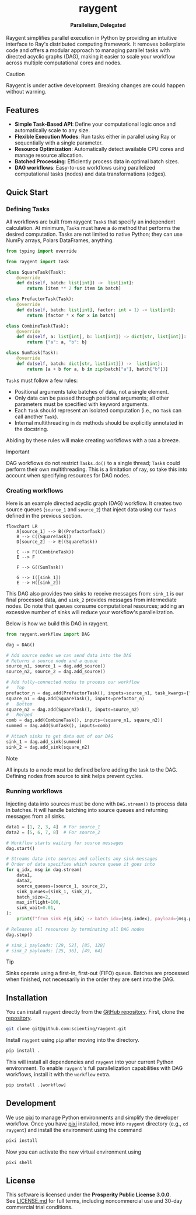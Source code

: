<h1 align="center">raygent</h1>

<h4 align="center">Parallelism, Delegated</h4>

Raygent simplifies parallel execution in Python by providing an intuitive interface to Ray's distributed computing framework.
It removes boilerplate code and offers a modular approach to managing parallel tasks with directed acyclic graphs (DAG), making it easier to scale your workflow across multiple computational cores and nodes.

> [!CAUTION]
> Raygent is under active development.
> Breaking changes are could happen without warning.

## Features

- **Simple Task-Based API**: Define your computational logic once and automatically scale to any size.
- **Flexible Execution Modes**: Run tasks either in parallel using Ray or sequentially with a single parameter.
- **Resource Optimization**: Automatically detect available CPU cores and manage resource allocation.
- **Batched Processing**: Efficiently process data in optimal batch sizes.
- **DAG workflows**: Easy-to-use workflows using parallelized computational tasks (nodes) and data transformations (edges).

## Quick Start

### Defining Tasks

All workflows are built from raygent `Task`s that specify an independent calculation.
At minimum, `Task`s must have a `do` method that performs the desired computation.
Tasks are not limited to native Python; they can use NumPy arrays, Polars DataFrames, anything.

```python
from typing import override

from raygent import Task

class SquareTask(Task):
    @override
    def do(self, batch: list[int]) ->  list[int]:
        return [item ** 2 for item in batch]

class PrefactorTask(Task):
    @override
    def do(self, batch: list[int], factor: int = 1) -> list[int]:
        return [factor * x for x in batch]

class CombineTask(Task):
    @override
    def do(self, a: list[int], b: list[int]) -> dict[str, list[int]]:
        return {"a": a, "b": b}

class SumTask(Task):
    @override
    def do(self, batch: dict[str, list[int]]) ->  list[int]:
        return [a + b for a, b in zip(batch["a"], batch["b"])]
```

`Task`s must follow a few rules:

- Positional arguments take batches of data, not a single element.
- Only data can be passed through positional arguments; all other parameters must be specified with keyword arguments.
- Each `Task` should represent an isolated computation (i.e., no `Task` can call another `Task`).
- Internal multithreading in `do` methods should be explicitly annotated in the docstring.

Abiding by these rules will make creating workflows with a `DAG` a breeze.

> [!IMPORTANT]
> DAG workflows do not restrict `Tasks.do()` to a single thread; `Task`s could perform their own multithreading.
> This is a limitation of ray, so take this into account when specifying resources for DAG nodes.

### Creating workflows

Here is an example directed acyclic graph (DAG) workflow.
It creates two source queues (`source_1` and `source_2`) that inject data using our `Task`s defined in the previous section.

```mermaid
flowchart LR
    A[source_1] --> B((PrefactorTask))
    B --> C((SquareTask))
    D[source_2] --> E((SquareTask))

    C --> F((CombineTask))
    E --> F

    F --> G((SumTask))

    G --> I([sink_1])
    E --> H([sink_2])
```

This DAG also provides two sinks to receive messages from: `sink_1` is our final processed data, and `sink_2` provides messages from intermediate nodes.
Do note that queues consume computational resources; adding an excessive number of sinks will reduce your workflow's parallelization.

Below is how we build this DAG in raygent.

```python
from raygent.workflow import DAG

dag = DAG()

# Add source nodes we can send data into the DAG
# Returns a source node and a queue
source_n1, source_1 = dag.add_source()
source_n2, source_2 = dag.add_source()

# Add fully-connected nodes to process our workflow
#   Top
prefactor_n = dag.add(PrefactorTask(), inputs=source_n1, task_kwargs={"factor": 2})
square_n1 = dag.add(SquareTask(), inputs=prefactor_n)
#   Bottom
square_n2 = dag.add(SquareTask(), inputs=source_n2)
#   Merged
comb = dag.add(CombineTask(), inputs=(square_n1, square_n2))
summed = dag.add(SumTask(), inputs=comb)

# Attach sinks to get data out of our DAG
sink_1 = dag.add_sink(summed)
sink_2 = dag.add_sink(square_n2)
```

> [!NOTE]
> All inputs to a node must be defined before adding the task to the DAG.
> Defining nodes from source to sink helps prevent cycles.

### Running workflows

Injecting data into sources must be done with `DAG.stream()` to process data in batches.
It will handle batching into source queues and returning messages from all sinks.

```python
data1 = [1, 2, 3, 4]  # For source_1
data2 = [5, 6, 7, 8]  # For source_2

# Workflow starts waiting for source messages
dag.start()

# Streams data into sources and collects any sink messages
# Order of data specifies which source queue it goes into
for q_idx, msg in dag.stream(
    data1,
    data2,
    source_queues=(source_1, source_2),
    sink_queues=(sink_1, sink_2),
    batch_size=2,
    max_inflight=100,
    sink_wait=0.01,
):
    print(f"from sink #{q_idx} -> batch_idx={msg.index}, payload={msg.payload}")

# Releases all resources by terminating all DAG nodes
dag.stop()

# sink_1 payloads: [29, 52], [85, 128]
# sink_2 payloads: [25, 36], [49, 64]
```

> [!TIP]
> Sinks operate using a first-in, first-out (FIFO) queue.
> Batches are processed when finished, not necessarily in the order they are sent into the DAG.

## Installation

You can install `raygent` directly from the [GitHub repository](https://github.com/scienting/raygent).
First, clone the [repository](https://github.com/scienting/raygent).

```bash
git clone git@github.com:scienting/raygent.git
```

Install `raygent` using `pip` after moving into the directory.

```sh
pip install .
```

This will install all dependencies and `raygent` into your current Python environment.
To enable `raygent`'s full parallelization capabilities with DAG workflows, install it with the `workflow` extra.

```python
pip install .[workflow]
```

## Development

We use [pixi](https://pixi.sh/latest/) to manage Python environments and simplify the developer workflow.
Once you have [pixi](https://pixi.sh/latest/) installed, move into `raygent` directory (e.g., `cd raygent`) and install the  environment using the command

```bash
pixi install
```

Now you can activate the new virtual environment using

```sh
pixi shell
```

## License

This software is licensed under the **Prosperity Public License 3.0.0**.  
See [LICENSE.md](https://github.com/scienting/raygent/blob/main/LICENSE.md) for full terms, including noncommercial use and 30-day commercial trial conditions.
